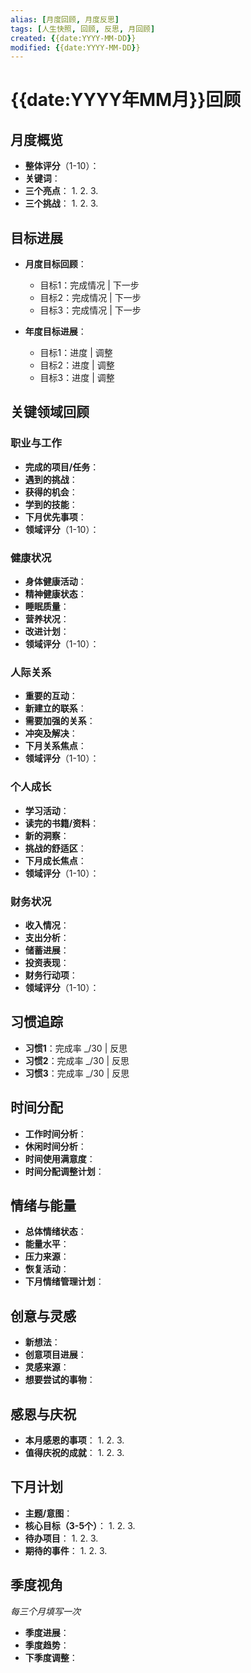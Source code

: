 ```yaml
---
alias: [月度回顾, 月度反思]
tags: [人生快照, 回顾, 反思, 月回顾]
created: {{date:YYYY-MM-DD}}
modified: {{date:YYYY-MM-DD}}
---
```


# {{date:YYYY年MM月}}回顾

## 月度概览
- **整体评分**（1-10）：
- **关键词**：
- **三个亮点**：
  1. 
  2. 
  3. 
- **三个挑战**：
  1. 
  2. 
  3. 

## 目标进展
- **月度目标回顾**：
  - 目标1：完成情况 | 下一步
  - 目标2：完成情况 | 下一步
  - 目标3：完成情况 | 下一步

- **年度目标进展**：
  - 目标1：进度 | 调整
  - 目标2：进度 | 调整
  - 目标3：进度 | 调整

## 关键领域回顾

### 职业与工作
- **完成的项目/任务**：
- **遇到的挑战**：
- **获得的机会**：
- **学到的技能**：
- **下月优先事项**：
- **领域评分**（1-10）：

### 健康状况
- **身体健康活动**：
- **精神健康状态**：
- **睡眠质量**：
- **营养状况**：
- **改进计划**：
- **领域评分**（1-10）：

### 人际关系
- **重要的互动**：
- **新建立的联系**：
- **需要加强的关系**：
- **冲突及解决**：
- **下月关系焦点**：
- **领域评分**（1-10）：

### 个人成长
- **学习活动**：
- **读完的书籍/资料**：
- **新的洞察**：
- **挑战的舒适区**：
- **下月成长焦点**：
- **领域评分**（1-10）：

### 财务状况
- **收入情况**：
- **支出分析**：
- **储蓄进展**：
- **投资表现**：
- **财务行动项**：
- **领域评分**（1-10）：

## 习惯追踪
- **习惯1**：完成率 _/30 | 反思
- **习惯2**：完成率 _/30 | 反思
- **习惯3**：完成率 _/30 | 反思

## 时间分配
- **工作时间分析**：
- **休闲时间分析**：
- **时间使用满意度**：
- **时间分配调整计划**：

## 情绪与能量
- **总体情绪状态**：
- **能量水平**：
- **压力来源**：
- **恢复活动**：
- **下月情绪管理计划**：

## 创意与灵感
- **新想法**：
- **创意项目进展**：
- **灵感来源**：
- **想要尝试的事物**：

## 感恩与庆祝
- **本月感恩的事项**：
  1. 
  2. 
  3. 
- **值得庆祝的成就**：
  1. 
  2. 
  3. 

## 下月计划
- **主题/意图**：
- **核心目标（3-5个）**：
  1. 
  2. 
  3. 
- **待办项目**：
  1. 
  2. 
  3. 
- **期待的事件**：
  1. 
  2. 
  3. 

## 季度视角
*每三个月填写一次*
- **季度进展**：
- **季度趋势**：
- **下季度调整**：